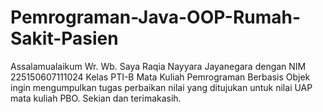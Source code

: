 # Pemrograman-Java-OOP-Rumah-Sakit-Pasien
Assalamualaikum Wr. Wb. Saya Raqia Nayyara Jayanegara dengan NIM 225150607111024 Kelas PTI-B Mata Kuliah Pemrograman Berbasis Objek ingin mengumpulkan tugas perbaikan nilai yang ditujukan untuk nilai UAP mata kuliah PBO. Sekian dan terimakasih.
